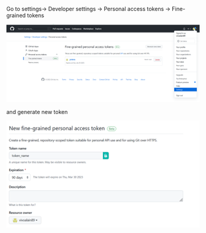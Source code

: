 Go to settings-> Developer settings -> Personal access tokens -> Fine-grained tokens

![qownnotes-media-ATEuiv](../../media/qownnotes-media-ATEuiv.png)

and generate new token

![qownnotes-media-jGFhyn](../../media/qownnotes-media-jGFhyn.png)

